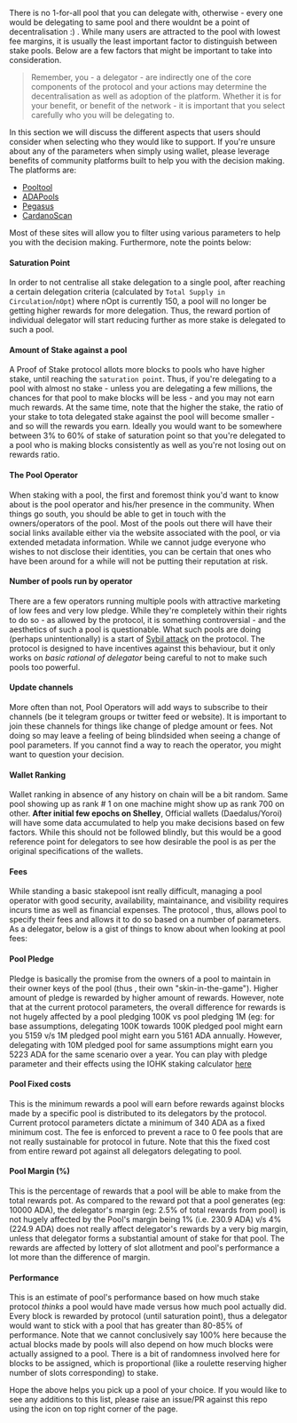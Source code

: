 
There is no 1-for-all pool that you can delegate with, otherwise - every one would be delegating to same pool and there wouldnt be a point of decentralisation :) . While many users are attracted to the pool with lowest fee margins, it is usually the least important factor to distinguish between stake pools. Below are a few factors that might be important to take into consideration.

> Remember, you - a delegator - are indirectly one of the core components of the protocol and your actions may determine the decentralisation as well as adoption of the platform. Whether it is for your benefit, or benefit of the network - it is important that you select carefully who you will be delegating to.

In this section we will discuss the different aspects that users should consider when selecting who they would like to support. If you're unsure about any of the parameters when simply using wallet, please leverage benefits of community platforms built to help you with the decision making. The platforms are:
- [Pooltool](https://pooltool.io)
- [ADAPools](https://adapools.org)
- [Pegasus](https://pegasuspool.info/explorer)
- [CardanoScan](http://cardanoscan.io)

Most of these sites will allow you to filter using various parameters to help you with the decision making. Furthermore, note the points below:

#### Saturation Point
  In order to not centralise all stake delegation to a single pool, after reaching a certain delegation criteria (calculated by `Total Supply in Circulation`/`nOpt`) where nOpt is currently 150, a pool will no longer be getting higher rewards for more delegation. Thus, the reward portion of individual delegator will start reducing further as more stake is delegated to such a pool.  
  
#### Amount of Stake against a pool
  A Proof of Stake protocol allots more blocks to pools who have higher stake, until reaching the `saturation point`. Thus, if you're delegating to a pool with almost no stake - unless you are delegating a few millions, the chances for that pool to make blocks will be less - and you may not earn much rewards. At the same time, note that the higher the stake, the ratio of your stake to tota delegated stake against the pool will become smaller - and so will the rewards you earn. Ideally you would want to be somewhere between 3% to 60% of stake of saturation point so that you're delegated to a pool who is making blocks consistently as well as you're not losing out on rewards ratio.

#### The Pool Operator  
  When staking with a pool, the first and foremost think you'd want to know about is the pool operator and his/her presence in the community. When things go south, you should be able to get in touch with the owners/operators of the pool. Most of the pools out there will have their social links available either via the website associated with the pool, or via extended metadata information. While we cannot judge everyone who wishes to not disclose their identities, you can be certain that ones who have been around for a while will not be putting their reputation at risk.  

#### Number of pools run by operator
  There are a few operators running multiple pools with attractive marketing of low fees and very low pledge. While they're completely within their rights to do so - as allowed by the protocol, it is something controversial - and the aesthetics of such a pool is questionable. What such pools are doing (perhaps unintentionally) is a start of [Sybil attack](https://en.wikipedia.org/wiki/Sybil_attack#:~:text=In%20a%20Sybil%20attack%2C%20the,diagnosed%20with%20dissociative%20identity%20disorder) on the protocol. The protocol is designed to have incentives against this behaviour, but it only works on *basic rational of delegator* being careful to not to make such pools too powerful.

#### Update channels
  More often than not, Pool Operators will add ways to subscribe to their channels (be it telegram groups or twitter feed or website). It is important to join these channels for things like change of pledge amount or fees. Not doing so may leave a feeling of being blindsided when seeing a change of pool parameters. If you cannot find a way to reach the operator, you might want to question your decision.  

#### Wallet Ranking  
  Wallet ranking in absence of any history on chain will be a bit random. Same pool showing up as rank # 1 on one machine might show up as rank 700 on other. **After initial few epochs on Shelley**, Official wallets (Daedalus/Yoroi) will have some data accumulated to help you make decisions based on few factors. While this should not be followed blindly, but this would be a good reference point for delegators to see how desirable the pool is as per the original specifications of the wallets.  

#### Fees

While standing a basic stakepool isnt really difficult, managing a pool operator with good security, availability, maintainance, and visibility requires incurs time as well as financial expenses. The protocol , thus, allows pool to specify their fees and allows it to do so based on a number of parameters. As a delegator, below is a gist of things to know about when looking at pool fees:

#### Pool Pledge
  Pledge is basically the promise from the owners of a pool to maintain in their owner keys of the pool (thus , their own "skin-in-the-game"). Higher amount of pledge is rewarded by higher amount of rewards. However, note that at the current protocol parameters, the overall difference for rewards is not hugely affected by a pool pledging 100K vs pool pledging 1M (eg: for base assumptions, delegating 100K towards 100K pledged pool might earn you 5159 v/s 1M pledged pool might earn you 5161 ADA annually. However, delegating with 10M pledged pool for same assumptions might earn you 5223 ADA for the same scenario over a year. You can play with pledge parameter and their effects using the IOHK staking calculator [here](https://testnets.cardano.org/en/cardano/tools/staking-calculator/)

#### Pool Fixed costs
  This is the minimum rewards a pool will earn before rewards against blocks made by a specific pool is distributed to its delegators by the protocol. Current protocol parameters dictate a minimum of 340 ADA as a fixed minimum cost. The fee is enforced to prevent a race to 0 fee pools that are not really sustainable for protocol in future. Note that this the fixed cost from entire reward pot against all delegators delegating to pool.
  
#### Pool Margin (%)
  This is the percentage of rewards that a pool will be able to make from the total rewards pot. As compared to the reward pot that a pool generates (eg: 10000 ADA), the delegator's margin (eg: 2.5% of total rewards from pool) is not hugely affected by the Pool's margin being 1% (i.e. 230.9 ADA) v/s 4% (224.9 ADA) does not really affect delegator's rewards by a very big margin, unless that delegator forms a substantial amount of stake for that pool. The rewards are affected by lottery of slot allotment and pool's performance a lot more than the difference of margin.
  
#### Performance  
  This is an estimate of pool's performance based on how much stake protocol *thinks* a pool would have made versus how much pool actually did. Every block is rewarded by protocol (until saturation point), thus a delegator would want to stick with a pool that has greater than 80-85% of performance. Note that we cannot conclusively say 100% here because the actual blocks made by pools will also depend on how much blocks were actually assigned to a pool. There is a bit of randomness involved here for blocks to be assigned, which is proportional (like a roulette reserving higher number of slots corresponding) to stake.
  
Hope the above helps you pick up a pool of your choice. If you would like to see any additions to this list, please raise an issue/PR against this repo using the icon on top right corner of the page.
